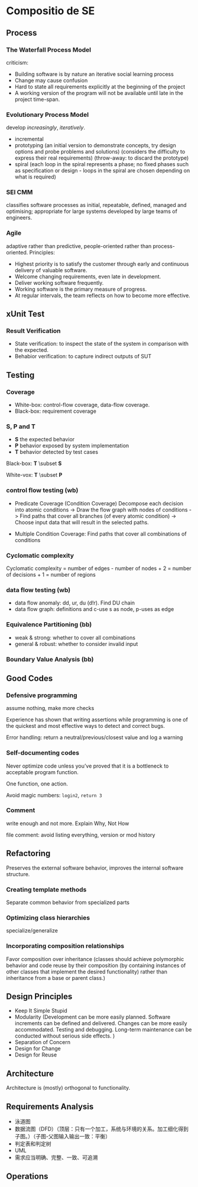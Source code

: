 # Compositio de SE
## Process
### The Waterfall Process Model

criticism:

* Building software is by nature an iterative social learning process
* Change may cause confusion 
* Hard to state all requirements explicitly at the beginning of the project
* A working version of the program will not be available until late in the project time-span.

### Evolutionary Process Model

develop _increasingly_, _iteratively_.

* incremental
* prototyping (an initial version to demonstrate concepts, try design options and probe problems and solutions) (considers the difficulty to express their real requirements) (throw-away: to discard the prototype)
* spiral (each loop in the spiral represents a phase; no fixed phases such as specification or design - loops in the spiral are chosen depending on what is required)

### SEI CMM
classifies software processes as initial, repeatable, defined, managed and optimising; appropriate for large systems developed by large teams of engineers.

### Agile
adaptive rather than predictive, people-oriented rather than process-oriented. Principles:

* Highest priority is to satisfy the customer through early and continuous delivery of valuable software.
* Welcome changing requirements, even late in development.
* Deliver working software frequently.
* Working software is the primary measure of progress.
* At regular intervals, the team reflects on how to become more effective.

## xUnit Test
### Result Verification
* State verification: to inspect the state of the system in comparison with the expected.
* Behabior verification: to capture indirect outputs of SUT

## Testing

### Coverage
* White-box: control-flow coverage, data-flow coverage.
* Black-box: requirement coverage

### S, P and T
* __S__ the expected behavior
* __P__ behavior exposed by system implementation
* __T__ behavior detected by test cases

Black-box: __T__ \subset __S__

White-vox: __T__ \subset __P__ 
### control flow testing (wb)

* Predicate Coverage (Condition Coverage) Decompose each decision into atomic conditions -> Draw the flow graph with nodes of conditions -> Find paths that cover all branches (of every atomic condition) -> Choose input data that will result in the selected paths. 

* Multiple Condition Coverage: Find paths that cover all combinations of conditions

### Cyclomatic complexity
Cyclomatic complexity = number of edges - number of nodes + 2 = number of decisions + 1 = number of regions

### data flow testing (wb)
* data flow anomaly: dd, ur, du (d!r). Find DU chain
* data flow graph: definitions and c-use s as node, p-uses as edge

### Equivalence Partitioning (bb)
* weak & strong: whether to cover all combinations
* general & robust: whether to consider invalid input

### Boundary Value Analysis (bb)

## Good Codes
### Defensive programming
assume nothing, make more checks

Experience has shown that writing assertions while programming is one of the quickest and most effective ways to detect and correct bugs.

Error handling: return a neutral/previous/closest value and log a warning

### Self-documenting codes

Never optimize code unless you’ve proved that it is a bottleneck to acceptable program function. 

One function, one action. 

Avoid magic numbers: `login2`, `return 3`

### Comment
write enough and not more. Explain Why, Not How

file comment: avoid listing everything, version or mod history

## Refactoring

Preserves the external software behavior, improves the internal software structure.

### Creating template methods
Separate common behavior from specialized parts
### Optimizing class hierarchies
specialize/generalize
### Incorporating composition relationships
Favor composition over inheritance (classes should achieve polymorphic behavior and code reuse by their composition (by containing instances of other classes that implement the desired functionality) rather than inheritance from a base or parent class.)

## Design Principles
* Keep It Simple Stupid
* Modularity (Development can be more easily planned. Software increments can be defined and delivered. Changes can be more easily accommodated. Testing and debugging. 
Long-term maintenance can be conducted without serious side effects.
)
* Separation of Concern
* Design for Change
* Design for Reuse

## Architecture
Architecture is (mostly) orthogonal to functionality. 

## Requirements Analysis
* 泳道图
* 数据流图（DFD）（顶层：只有一个加工，系统与环境的关系。加工细化得到子图。）（子图-父图输入输出一致：平衡）
* 判定表和判定树
* UML
* 需求应当明确、完整、一致、可追溯

## Operations



